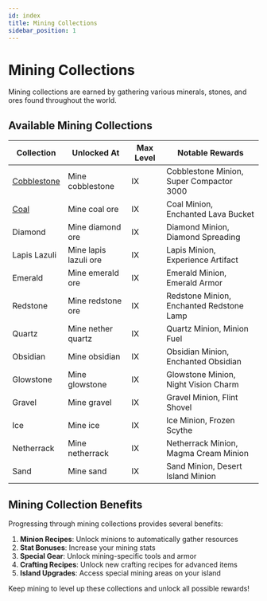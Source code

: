 ```yaml
---
id: index
title: Mining Collections
sidebar_position: 1
---
```


# Mining Collections

Mining collections are earned by gathering various minerals, stones, and ores found throughout the world.

## Available Mining Collections

| Collection | Unlocked At | Max Level | Notable Rewards |
|------------|-------------|-----------|-----------------|
| [Cobblestone](/skyblock/collections/mining/cobblestone) | Mine cobblestone | IX | Cobblestone Minion, Super Compactor 3000 |
| [Coal](/skyblock/collections/mining/coal) | Mine coal ore | IX | Coal Minion, Enchanted Lava Bucket |
| Diamond | Mine diamond ore | IX | Diamond Minion, Diamond Spreading |
| Lapis Lazuli | Mine lapis lazuli ore | IX | Lapis Minion, Experience Artifact |
| Emerald | Mine emerald ore | IX | Emerald Minion, Emerald Armor |
| Redstone | Mine redstone ore | IX | Redstone Minion, Enchanted Redstone Lamp |
| Quartz | Mine nether quartz | IX | Quartz Minion, Minion Fuel |
| Obsidian | Mine obsidian | IX | Obsidian Minion, Enchanted Obsidian |
| Glowstone | Mine glowstone | IX | Glowstone Minion, Night Vision Charm |
| Gravel | Mine gravel | IX | Gravel Minion, Flint Shovel |
| Ice | Mine ice | IX | Ice Minion, Frozen Scythe |
| Netherrack | Mine netherrack | IX | Netherrack Minion, Magma Cream Minion |
| Sand | Mine sand | IX | Sand Minion, Desert Island Minion |

## Mining Collection Benefits

Progressing through mining collections provides several benefits:

1. **Minion Recipes**: Unlock minions to automatically gather resources
2. **Stat Bonuses**: Increase your mining stats 
3. **Special Gear**: Unlock mining-specific tools and armor
4. **Crafting Recipes**: Unlock new crafting recipes for advanced items
5. **Island Upgrades**: Access special mining areas on your island

Keep mining to level up these collections and unlock all possible rewards!